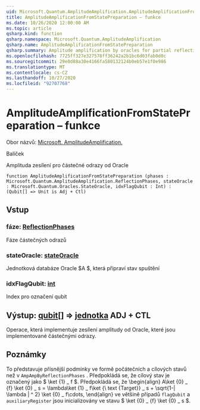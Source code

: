 ```yaml
---
uid: Microsoft.Quantum.AmplitudeAmplification.AmplitudeAmplificationFromStatePreparation
title: AmplitudeAmplificationFromStatePreparation – funkce
ms.date: 10/26/2020 12:00:00 AM
ms.topic: article
qsharp.kind: function
qsharp.namespace: Microsoft.Quantum.AmplitudeAmplification
qsharp.name: AmplitudeAmplificationFromStatePreparation
qsharp.summary: Amplitude amplification by oracles for partial reflections.
ms.openlocfilehash: 7725ff327e327578ff36242a2b1bc6d03fab0d0c
ms.sourcegitcommit: 29e0d88a30e4166fa580132124b0eb57e1f0e986
ms.translationtype: MT
ms.contentlocale: cs-CZ
ms.lasthandoff: 10/27/2020
ms.locfileid: "92707768"
---
```

# <a name="amplitudeamplificationfromstatepreparation-function"></a>AmplitudeAmplificationFromStatePreparation – funkce

Obor názvů: [Microsoft. AmplitudeAmplification.](xref:Microsoft.Quantum.AmplitudeAmplification)

Balíček [](https://nuget.org/packages/)


Amplituda zesílení pro částečné odrazy od Oracle

```qsharp
function AmplitudeAmplificationFromStatePreparation (phases : Microsoft.Quantum.AmplitudeAmplification.ReflectionPhases, stateOracle : Microsoft.Quantum.Oracles.StateOracle, idxFlagQubit : Int) : (Qubit[] => Unit is Adj + Ctl)
```


## <a name="input"></a>Vstup

### <a name="phases--reflectionphases"></a>fáze: [ReflectionPhases](xref:Microsoft.Quantum.AmplitudeAmplification.ReflectionPhases)

Fáze částečných odrazů


### <a name="stateoracle--stateoracle"></a>stateOracle: [stateOracle](xref:Microsoft.Quantum.Oracles.StateOracle)

Jednotková databáze Oracle $A $, která připraví stav spuštění


### <a name="idxflagqubit--int"></a>idxFlagQubit: [int](xref:microsoft.quantum.lang-ref.int)

Index pro označení qubit



## <a name="output--qubit--unit-adj--ctl"></a>Výstup: [qubit](xref:microsoft.quantum.lang-ref.qubit)[] => [jednotka](xref:microsoft.quantum.lang-ref.unit) ADJ + CTL

Operace, která implementuje zesílení amplitudy od Oracle, které jsou implementované částečnými odrazy.

## <a name="remarks"></a>Poznámky

To představuje přísnější podmínky ve formě počátečních a cílových stavů než v `AmpAmpByReflectionPhases` .
Předpokládá se, že cílový stav je označený jako $ \ket {1} \_ f $.
Předpokládá se, že \begin{align} A\ket {0} \_ {f} \ket {0} \_ s = \lambda\ket {1} \_ f\ket {\ text {Target}} \_ s + \sqrt{1-| \lambda | ^ 2} \ket {0} \_ f\cdots, \end{align} ve většině případů `flagQubit` a `auxiliaryRegister` jsou inicializovány ve stavu $ \ket {0} \_ {f} \ket {0} \_ s $.